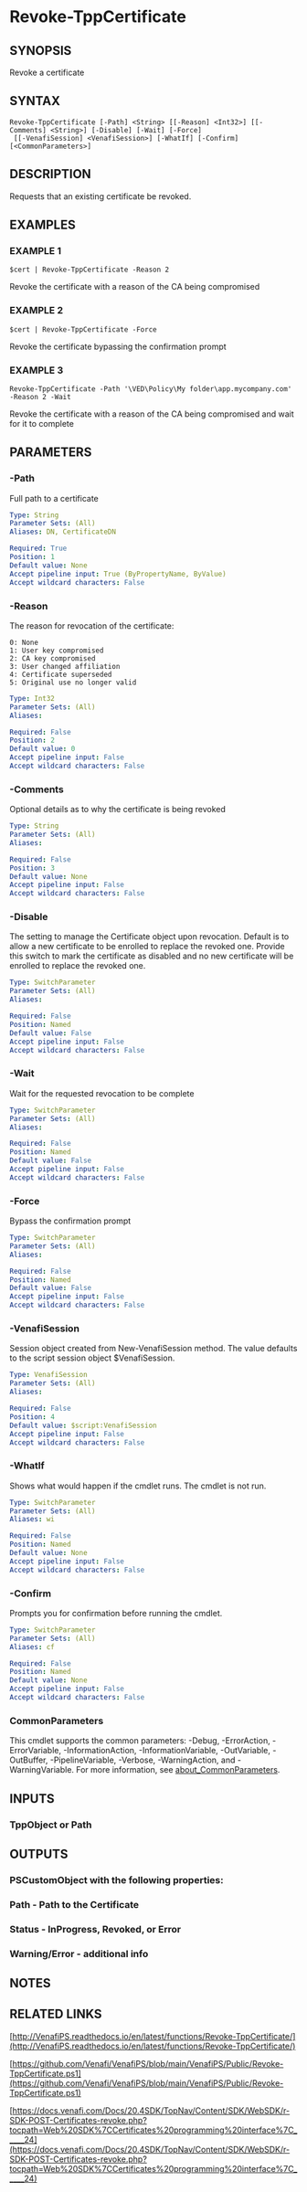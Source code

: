 # Revoke-TppCertificate

## SYNOPSIS
Revoke a certificate

## SYNTAX

```
Revoke-TppCertificate [-Path] <String> [[-Reason] <Int32>] [[-Comments] <String>] [-Disable] [-Wait] [-Force]
 [[-VenafiSession] <VenafiSession>] [-WhatIf] [-Confirm] [<CommonParameters>]
```

## DESCRIPTION
Requests that an existing certificate be revoked.

## EXAMPLES

### EXAMPLE 1
```
$cert | Revoke-TppCertificate -Reason 2
```

Revoke the certificate with a reason of the CA being compromised

### EXAMPLE 2
```
$cert | Revoke-TppCertificate -Force
```

Revoke the certificate bypassing the confirmation prompt

### EXAMPLE 3
```
Revoke-TppCertificate -Path '\VED\Policy\My folder\app.mycompany.com' -Reason 2 -Wait
```

Revoke the certificate with a reason of the CA being compromised and wait for it to complete

## PARAMETERS

### -Path
Full path to a certificate

```yaml
Type: String
Parameter Sets: (All)
Aliases: DN, CertificateDN

Required: True
Position: 1
Default value: None
Accept pipeline input: True (ByPropertyName, ByValue)
Accept wildcard characters: False
```

### -Reason
The reason for revocation of the certificate:

    0: None
    1: User key compromised
    2: CA key compromised
    3: User changed affiliation
    4: Certificate superseded
    5: Original use no longer valid

```yaml
Type: Int32
Parameter Sets: (All)
Aliases:

Required: False
Position: 2
Default value: 0
Accept pipeline input: False
Accept wildcard characters: False
```

### -Comments
Optional details as to why the certificate is being revoked

```yaml
Type: String
Parameter Sets: (All)
Aliases:

Required: False
Position: 3
Default value: None
Accept pipeline input: False
Accept wildcard characters: False
```

### -Disable
The setting to manage the Certificate object upon revocation.
Default is to allow a new certificate to be enrolled to replace the revoked one.
Provide this switch to mark the certificate as disabled and no new certificate will be enrolled to replace the revoked one.

```yaml
Type: SwitchParameter
Parameter Sets: (All)
Aliases:

Required: False
Position: Named
Default value: False
Accept pipeline input: False
Accept wildcard characters: False
```

### -Wait
Wait for the requested revocation to be complete

```yaml
Type: SwitchParameter
Parameter Sets: (All)
Aliases:

Required: False
Position: Named
Default value: False
Accept pipeline input: False
Accept wildcard characters: False
```

### -Force
Bypass the confirmation prompt

```yaml
Type: SwitchParameter
Parameter Sets: (All)
Aliases:

Required: False
Position: Named
Default value: False
Accept pipeline input: False
Accept wildcard characters: False
```

### -VenafiSession
Session object created from New-VenafiSession method. 
The value defaults to the script session object $VenafiSession.

```yaml
Type: VenafiSession
Parameter Sets: (All)
Aliases:

Required: False
Position: 4
Default value: $script:VenafiSession
Accept pipeline input: False
Accept wildcard characters: False
```

### -WhatIf
Shows what would happen if the cmdlet runs.
The cmdlet is not run.

```yaml
Type: SwitchParameter
Parameter Sets: (All)
Aliases: wi

Required: False
Position: Named
Default value: None
Accept pipeline input: False
Accept wildcard characters: False
```

### -Confirm
Prompts you for confirmation before running the cmdlet.

```yaml
Type: SwitchParameter
Parameter Sets: (All)
Aliases: cf

Required: False
Position: Named
Default value: None
Accept pipeline input: False
Accept wildcard characters: False
```

### CommonParameters
This cmdlet supports the common parameters: -Debug, -ErrorAction, -ErrorVariable, -InformationAction, -InformationVariable, -OutVariable, -OutBuffer, -PipelineVariable, -Verbose, -WarningAction, and -WarningVariable. For more information, see [about_CommonParameters](http://go.microsoft.com/fwlink/?LinkID=113216).

## INPUTS

### TppObject or Path
## OUTPUTS

### PSCustomObject with the following properties:
###     Path - Path to the Certificate
###     Status - InProgress, Revoked, or Error
###     Warning/Error - additional info
## NOTES

## RELATED LINKS

[http://VenafiPS.readthedocs.io/en/latest/functions/Revoke-TppCertificate/](http://VenafiPS.readthedocs.io/en/latest/functions/Revoke-TppCertificate/)

[https://github.com/Venafi/VenafiPS/blob/main/VenafiPS/Public/Revoke-TppCertificate.ps1](https://github.com/Venafi/VenafiPS/blob/main/VenafiPS/Public/Revoke-TppCertificate.ps1)

[https://docs.venafi.com/Docs/20.4SDK/TopNav/Content/SDK/WebSDK/r-SDK-POST-Certificates-revoke.php?tocpath=Web%20SDK%7CCertificates%20programming%20interface%7C_____24](https://docs.venafi.com/Docs/20.4SDK/TopNav/Content/SDK/WebSDK/r-SDK-POST-Certificates-revoke.php?tocpath=Web%20SDK%7CCertificates%20programming%20interface%7C_____24)

